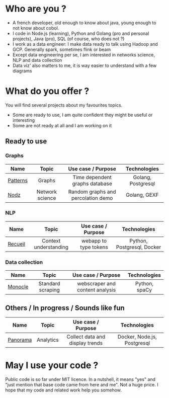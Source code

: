 # Who are you ? 

* A french developer, old enough to know about java, young enough to not know about cobol.
* I code in Node.js (learning), Python and Golang (pro and personal projects), Java (pro), SQL (of course, who does not ?)
* I work as a data engineer: I make data ready to talk using Hadoop and GCP. Generally spark, sometimes flink or beam
* Except data engineering per se, I am interested in networks science, NLP and data collection
* Data viz' also matters to me, it is way easier to understand with a few diagrams

# What do you offer ? 

You will find several projects about my favourites topics. 
* Some are ready to use, I am quite confident they might be useful or interesting
* Some are not ready at all and I am working on it

## Ready to use 

### Graphs

|   Name   |   Topic  |  Use case / Purpose | Technologies |
|---    |:-:  |:-:  |:-:   |
| [Patterns](https://github.com/zefrenchwan/patterns) | Graphs | Time dependent graphs database | Golang, Postgresql |
| [Nodz](https://github.com/zefrenchwan/nodz) | Network science | Random graphs and percolation  demo | Golang, GEXF |

### NLP 

|   Name   |   Topic  |  Use case / Purpose | Technologies |
|---    |:-:  |:-:  |:-:   |
| [Recueil](https://github.com/zefrenchwan/recueil) | Context understanding | webapp to type tokens | Python, Postgresql, Docker |

### Data collection 

|   Name   |   Topic  |  Use case / Purpose | Technologies |
|---    |:-:  |:-:  |:-:   |
| [Monocle](https://github.com/zefrenchwan/monocle) | Standard scraping  | webscraper and content analysis | Python, spaCy |

## Others / In progress / Sounds like fun 

|   Name   |   Topic  |  Use case / Purpose | Technologies |
|---    |:-:  |:-:  |:-:   |
| [Panorama](https://github.com/zefrenchwan/panorama) | Analytics | Collect data and display trends | Docker, Node.js, Postgresql |


# May I use your code ? 

Public code is so far under MIT licence. 
In a nutshell, it means "yes" and "just mention that base code came from here and me". Not a huge price. 
I hope that my code and related work help you somehow. 

